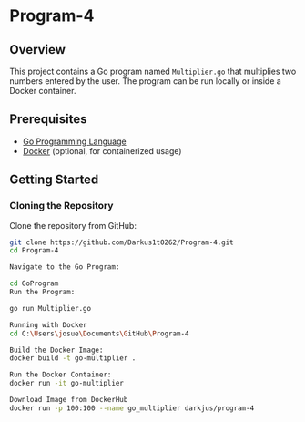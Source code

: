 # Program-4

## Overview
This project contains a Go program named `Multiplier.go` that multiplies two numbers entered by the user. The program can be run locally or inside a Docker container.

## Prerequisites
- [Go Programming Language](https://golang.org/dl/)
- [Docker](https://www.docker.com/get-started) (optional, for containerized usage)

## Getting Started

### Cloning the Repository
Clone the repository from GitHub:
```bash
git clone https://github.com/Darkus1t0262/Program-4.git
cd Program-4

Navigate to the Go Program:

cd GoProgram
Run the Program:

go run Multiplier.go

Running with Docker
cd C:\Users\josue\Documents\GitHub\Program-4

Build the Docker Image:
docker build -t go-multiplier .

Run the Docker Container:
docker run -it go-multiplier

Download Image from DockerHub
docker run -p 100:100 --name go_multiplier darkjus/program-4
